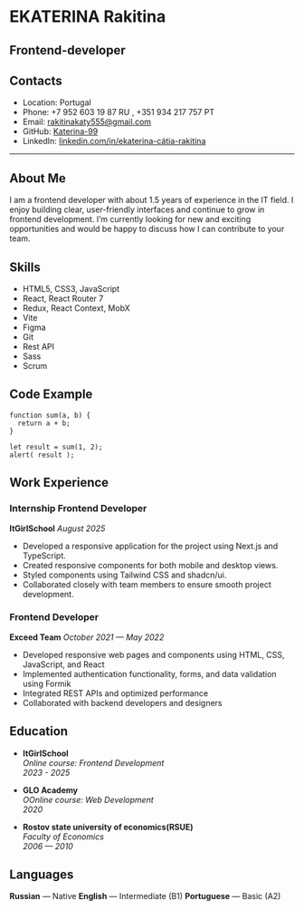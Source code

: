 # EKATERINA Rakitina

## Frontend-developer

## Contacts

- Location: Portugal
- Phone: +7 952 603 19 87 RU , +351 934 217 757 PT
- Email: rakitinakaty555@gmail.com
- GitHub: [Katerina-99](https://github.com/Katerina-99)
- LinkedIn: [linkedin.com/in/ekaterina-cátia-rakitina](https://www.linkedin.com/in/ekaterina-c%C3%A1tia-rakitina-313692246/)

---

## About Me

I am a frontend developer with about 1.5 years of experience in the IT field. I
enjoy building clear, user-friendly interfaces and continue to grow in frontend
development. I’m currently looking for new and exciting opportunities and
would be happy to discuss how I can contribute to your team.

## Skills

- HTML5, CSS3, JavaScript
- React, React Router 7
- Redux, React Context, MobX
- Vite
- Figma
- Git
- Rest API
- Sass
- Scrum

## Code Example

```
function sum(a, b) {
  return a + b;
}

let result = sum(1, 2);
alert( result );
```

## Work Experience

### **Internship Frontend Developer**

**ItGirlSchool**
_August 2025_

- Developed a responsive application for the project using Next.js and TypeScript.
- Created responsive components for both mobile and desktop views.
- Styled components using Tailwind CSS and shadcn/ui.
- Collaborated closely with team members to ensure smooth project development.

### **Frontend Developer**

**Exceed Team**
_October 2021 — May 2022_

- Developed responsive web pages and components using HTML, CSS, JavaScript, and React
- Implemented authentication functionality, forms, and data validation using Formik
- Integrated REST APIs and optimized performance
- Collaborated with backend developers and designers

## Education

- **ItGirlSchool**  
  _Online course: Frontend Development_  
  _2023 - 2025_

- **GLO Academy**  
  _OOnline course: Web Development_  
  _2020_

- **Rostov state university of economics(RSUE)**  
  _Faculty of Economics_  
  _2006 — 2010_

## Languages

**Russian** — Native
**English** — Intermediate (B1)
**Portuguese** — Basic (A2)
